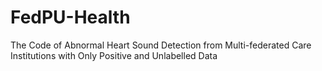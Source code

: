 # FedPU-Health
The Code of Abnormal Heart Sound Detection from Multi-federated Care Institutions with Only Positive and Unlabelled Data
